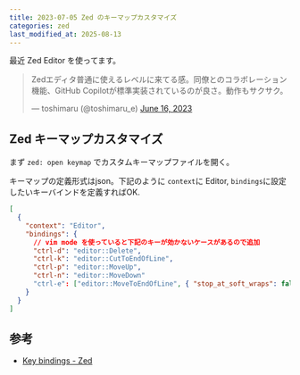 ```yaml
---
title: 2023-07-05 Zed のキーマップカスタマイズ
categories: zed
last_modified_at: 2025-08-13
---
```


最近 Zed Editor を使ってます。

<blockquote class="twitter-tweet"><p lang="ja" dir="ltr">Zedエディタ普通に使えるレベルに来てる感。同僚とのコラボレーション機能、GitHub Copilotが標準実装されているのが良さ。動作もサクサク。</p>&mdash; toshimaru (@toshimaru_e) <a href="https://twitter.com/toshimaru_e/status/1669635476456869888?ref_src=twsrc%5Etfw">June 16, 2023</a></blockquote> <script async src="https://platform.twitter.com/widgets.js" charset="utf-8"></script>

## Zed キーマップカスタマイズ

まず `zed: open keymap` でカスタムキーマップファイルを開く。

キーマップの定義形式はjson。下記のように `context`に Editor, `bindings`に設定したいキーバインドを定義すればOK.

```json
[
  {
    "context": "Editor",
    "bindings": {
      // vim mode を使っていると下記のキーが効かないケースがあるので追加
      "ctrl-d": "editor::Delete",
      "ctrl-k": "editor::CutToEndOfLine",
      "ctrl-p": "editor::MoveUp",
      "ctrl-n": "editor::MoveDown"
      "ctrl-e": ["editor::MoveToEndOfLine", { "stop_at_soft_wraps": false }]
    }
  }
]
```

## 参考

- [Key bindings - Zed](https://docs.zed.dev/configuration/key-bindings)
